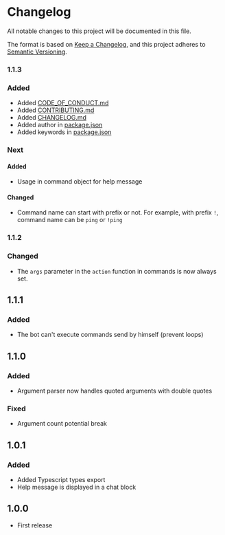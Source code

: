 # Changelog
All notable changes to this project will be documented in this file.

The format is based on [Keep a Changelog](https://keepachangelog.com/en/1.0.0/),
and this project adheres to [Semantic Versioning](https://semver.org/spec/v2.0.0.html).

### 1.1.3
### Added
- Added [CODE_OF_CONDUCT.md](CODE_OF_CONDUCT.md)
- Added [CONTRIBUTING.md](CONTRIBUTING.md)
- Added [CHANGELOG.md](CHANGELOG.md)
- Added author in [package.json](package.json)
- Added keywords in [package.json](package.json)

### Next
#### Added
- Usage in command object for help message

#### Changed
- Command name can start with prefix or not. For example, with prefix `!`, command name can be `ping` or `!ping`

### 1.1.2
### Changed
- The `args` parameter in the `action` function in commands is now always set. 

## 1.1.1
### Added 
- The bot can't execute commands send by himself (prevent loops)

## 1.1.0
### Added
- Argument parser now handles quoted arguments with double quotes
### Fixed
- Argument count potential break 

## 1.0.1
### Added
- Added Typescript types export
- Help message is displayed in a chat block

## 1.0.0
- First release

